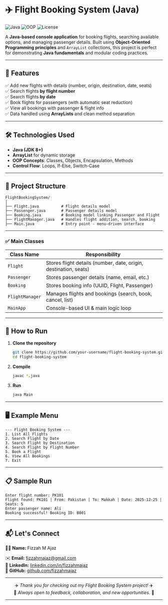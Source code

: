 # ✈️ Flight Booking System (Java)

![Java](https://img.shields.io/badge/Java-8%2B-blue?logo=java&logoColor=white)
![OOP](https://img.shields.io/badge/Concepts-OOP-orange)
![License](https://img.shields.io/badge/License-MIT-green)

A **Java-based console application** for booking flights, searching available options, and managing passenger details. Built using **Object-Oriented Programming principles** and `ArrayList` collections, this project is perfect for demonstrating **Java fundamentals** and modular coding practices.

---

## 📌 Features
✅ Add new flights with details (number, origin, destination, date, seats)  
✅ Search flights **by flight number**  
✅ Search flights **by date**  
✅ Book flights for passengers (with automatic seat reduction)  
✅ View all bookings with passenger & flight info  
✅ Data handled using **ArrayLists** and clean method separation  

---

## 🛠 Technologies Used
- **Java (JDK 8+)**
- **ArrayList** for dynamic storage
- **OOP Concepts**: Classes, Objects, Encapsulation, Methods
- **Control Flow**: Loops, If-Else, Switch-Case

---

## 📂 Project Structure
```
FlightBookingSystem/
│
├── Flight.java          # Flight details model
├── Passenger.java       # Passenger details model
├── Booking.java         # Booking model linking Passenger and Flight
├── FlightManager.java   # Handles flight addition, search, booking
├── Main.java            # Entry point - menu-driven interface
```
---

### ✅ **Main Classes**

| Class Name | Responsibility |
| --- | --- |
| `Flight` | Stores flight details (number, date, origin, destination, seats) |
| `Passenger` | Stores passenger details (name, email, etc.) |
| `Booking` | Stores booking info (UUID, Flight, Passenger) |
| `FlightManager` | Manages flights and bookings (search, book, cancel, list) |
| `MainApp` | Console-based UI & main logic loop |

---

## 🚀 How to Run
1. **Clone the repository**
   ```bash
   git clone https://github.com/your-username/flight-booking-system.git
   cd flight-booking-system
   ```
2. **Compile**
   ```bash
   javac *.java
   ```
3. **Run**
   ```bash
   java Main
   ```

---

## 🖥 Example Menu
```
--- Flight Booking System ---
1. List All Flights
2. Search Flight by Date
3. Search Flight by Destination
4. Search Flight by Flight Number
5. Book a Flight
6. View All Bookings
7. Exit
```

---

## 📋 Sample Run
```
Enter flight number: PK101
Flight found: PK101 | From: Pakistan | To: Makkah | Date: 2025-12-25 | Seats: 5
Enter passenger name: Ali
Booking successful! Booking ID: B001
```

--- 

## 📬 Let's Connect

💁‍♀️ **Name:** Fizzah M Ajaz  

✉️ **Email:** [fizzahmajaz@gmail.com](mailto:fizzahmajaz@gmail.com)  
💼 **LinkedIn:** [linkedin.com/in/fizzahmajaz](https://linkedin.com/in/fizzahmajaz)  
🐙 **GitHub:** [github.com/fizzahmajaz](https://github.com/fizzahmajaz)  

---

<p align="center">
   ✈️ <i>Thank you for checking out my Flight Booking System project!</i> ✈️ <br>
  💬 <i>Always open to feedback, collaboration, and new opportunities.</i> 💬
</p>

---



